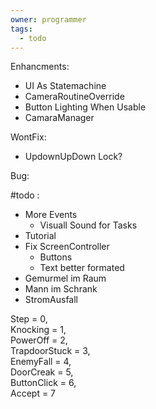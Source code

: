 ```yaml
---
owner: programmer
tags:
  - todo
---
```

Enhancments:
- UI As Statemachine
- CameraRoutineOverride
- Button Lighting When Usable
- CamaraManager

WontFix:
- UpdownUpDown Lock?

Bug:

#todo :
- More Events
	- Visuall Sound for Tasks
- Tutorial
- Fix ScreenController
	- Buttons
	- Text better formated
- Gemurmel im Raum
- Mann im Schrank
- StromAusfall

Step = 0,  
Knocking = 1,  
PowerOff = 2,  
TrapdoorStuck = 3,  
EnemyFall = 4,  
DoorCreak = 5,  
ButtonClick = 6,  
Accept = 7